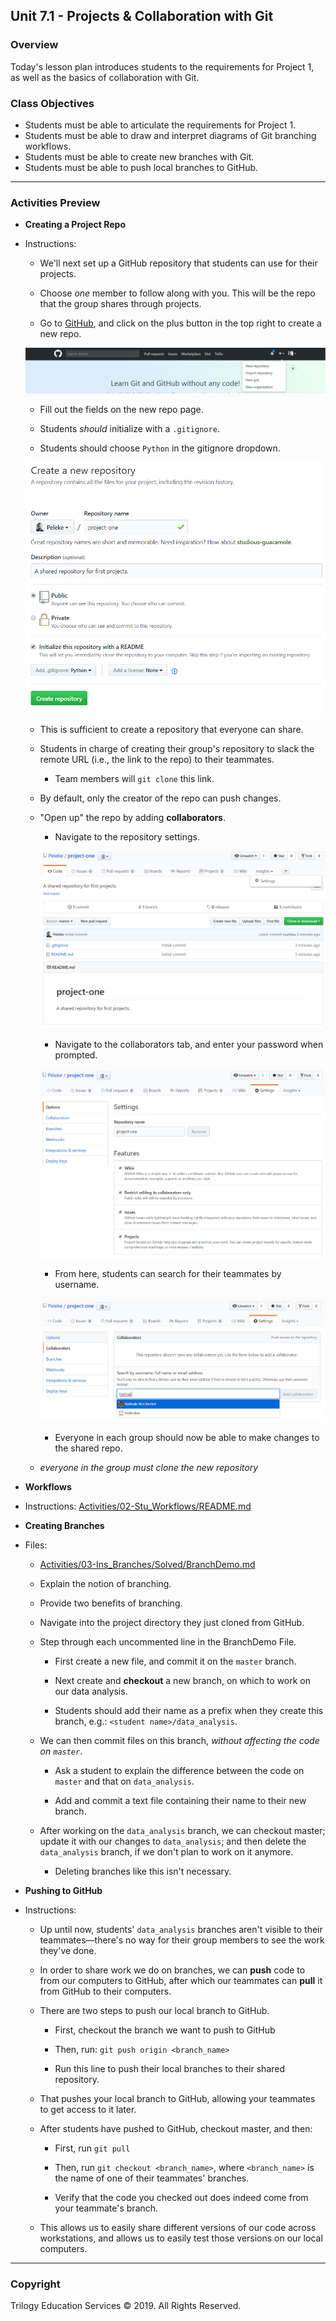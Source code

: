 ## Unit 7.1 - Projects & Collaboration with Git

### Overview

Today's lesson plan introduces students to the requirements for Project 1, as well as the basics of collaboration with Git.

### Class Objectives

* Students must be able to articulate the requirements for Project 1.
* Students must be able to draw and interpret diagrams of Git branching workflows.
* Students must be able to create new branches with Git.
* Students must be able to push local branches to GitHub.

- - -

### Activities Preview

* **Creating a Project Repo**
* Instructions:

  * We'll next set up a GitHub repository that students can use for their projects.
  
  * Choose _one_ member to follow along with you. This will be the repo that the group shares through projects.
  
  * Go to [GitHub](https://github.com/), and click on the plus button in the top right to create a new repo.

  ![Creating a new repo on GitHub.](Images/03-add-repo.png)

    * Fill out the fields on the new repo page.

    * Students _should_ initialize with a `.gitignore`.

    * Students should choose `Python` in the gitignore dropdown.

    ![New project configuration.](Images/03-new-project.png)

    * This is sufficient to create a repository that everyone can share.

  * Students in charge of creating their group's repository to slack the remote URL (i.e., the link to the repo) to their teammates.

    * Team members will `git clone` this link.

  * By default, only the creator of the repo can push changes.

  * "Open up" the repo by adding **collaborators**.

    * Navigate to the repository settings.

    ![Repository settings](Images/03-settings.png)

    * Navigate to the collaborators tab, and enter your password when prompted.

    ![Repository collaborators](Images/03-collaborators.png)

    * From here, students can search for their teammates by username.

    ![Adding collaborators](Images/03-add-collaborator.png)

    * Everyone in each group should now be able to make changes to the shared repo.

  * _everyone in the group must clone the new repository_

* **Workflows**
* Instructions: [Activities/02-Stu_Workflows/README.md](Activities/02-Stu_Workflows/README.md)
  
* **Creating Branches**
* Files:

  * [Activities/03-Ins_Branches/Solved/BranchDemo.md](Activities/03-Ins_Branches/Solved/BranchDemo.md)
  
  * Explain the notion of branching.

  * Provide two benefits of branching.

  * Navigate into the project directory they just cloned from GitHub.

  * Step through each uncommented line in the BranchDemo File.

    * First create a new file, and commit it on the `master` branch.

    * Next create and **checkout** a new branch, on which to work on our data analysis.

    * Students should add their name as a prefix when they create this branch, e.g.: `<student name>/data_analysis`.

  * We can then commit files on this branch, _without affecting the code on `master`_.

    * Ask a student to explain the difference between the code on `master` and that on `data_analysis`.

    * Add and commit a text file containing their name to their new branch.

  * After working on the `data_analysis` branch, we can checkout master; update it with our changes to `data_analysis`; and then delete the `data_analysis` branch, if we don't plan to work on it anymore.

    * Deleting branches like this isn't necessary.

* **Pushing to GitHub**
* Instructions:

  * Up until now, students' `data_analysis` branches aren't visible to their teammates—there's no way for their group members to see the work they've done.

  * In order to share work we do on branches, we can **push** code to from our computers to GitHub, after which our teammates can **pull** it from GitHub to their computers.

  * There are two steps to push our local branch to GitHub.

    * First, checkout the branch we want to push to GitHub

    * Then, run: `git push origin <branch_name>`

    * Run this line to push their local branches to their shared repository.

  * That pushes your local branch to GitHub, allowing your teammates to get access to it later.

  * After students have pushed to GitHub, checkout master, and then:

    * First, run `git pull`

    * Then, run `git checkout <branch_name>`, where `<branch_name>` is the name of one of their teammates' branches.

    * Verify that the code you checked out does indeed come from your teammate's branch.

  * This allows us to easily share different versions of our code across workstations, and allows us to easily test those versions on our local computers.

- - -

### Copyright

Trilogy Education Services © 2019. All Rights Reserved.
